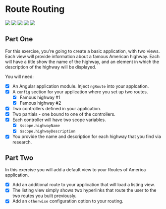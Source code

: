 # Route Routing

![](https://img.shields.io/badge/data-static_json-lightgrey.svg)
![](https://img.shields.io/badge/template-angular-red.svg)
![](https://img.shields.io/badge/modularity-browserify-yellow.svg)
![](https://img.shields.io/badge/css_framework-bootstrap-5F2C7C.svg)
![](https://img.shields.io/badge/mvp-working-green.svg)

## Part One 

For this exercise, you're going to create a basic application, with two views. Each view will provide information about a famous American highway. Each will have a title show the name of the highway, and an element in which the description of the highway will be displayed.

You will need:

- [x] An Angular application module. Inject `ngRoute` into your applcation.
- [x] A `config` section for your application where you set up two routes.
    - [x] Famous highway #1
    - [x] Famous highway #2
- [x] Two controllers defined in your application.
- [x] Two partials - one bound to one of the controllers.
- [x] Each controller will have two scope variables.
    - [x] `$scope.highwayName`
    - [x] `$scope.highwayDescription`
- [x] You provide the name and description for each highway that you find via research.

## Part Two

In this exercise you will add a default view to your Routes of America application.

- [x] Add an additional route to your application that will load a listing view.
- [x] The listing view simply shows two hyperlinks that route the user to the two routes you built previously.
- [x] Add an `otherwise` configuration option to your routing.